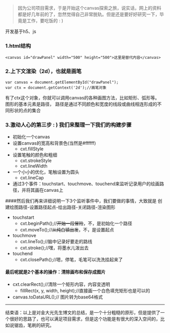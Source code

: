 

> 因为公司项目需求，于是开始这个canvas探索之旅，说实话，网上的资料都是好几年前的了，忽然觉得自己非常脱轨。但是还是要好好研究一下，毕竟是工作，要吃饭的 : )


开发基于h5、js

### 1.html结构
```
<canvas id="drawPanel" width="500" height="500">这里是替代内容</canvas>
```
### 2.上下文渲染（2d），也就是画笔
```
var canvas = document.getElementById("drawPanel");
var ctx = document.getContext('2d');//画笔对象
```
有了ctx这个对象，你就可以调用canvas的各种画图方法，比如矩形、弧形等。 图形的基本元素是路径， 路径是通过不同颜色和宽度的线段或曲线相连形成的不同形状的点的集合
### 3.激动人心的第三步 : ) 我们来整理一下我们的构建步骤
- 初始化一个canvas
- 设置canvas的宽高和背景色(当然是#ffffff)
    - cxt.fillStyle
- 设置笔触的颜色和粗细
    - cxt.strokeStyle
    - cxt.lineWidth
- 一个小小的优化，笔触设置为圆头
    - cxt.lineCap
- 通过3个事件：touchstart、touchmove、touchend来监听记录用户的绘画路径，并将其画在canvas上

####然后我们再来详细说明一下3个监听事件中，我们要做的事情，大致就是 创建绘图路径-设置路径起点-绘出路径-关闭路径-渲染图形
- touchstart
    - cxt.beginPath();//~~开始一段冒险~~，不，是初始化一个路径
    - cxt.moveTo();//~~从纯白镇出发~~，不，是设置起点
- touchmove
    - cxt.lineTo();//脑中记录好要走的路线
    - cxt.stroke();//嘿，将墨水儿泼出去
- touchend
    - cxt.closePath();//嗯，停笔，毛笔可以洗洗挂起来了
#### 最后呢就是2个基本的操作：清除画布和保存成图片
- cxt.clearRect();//清除一个矩形内容，内容变透明
    - fillRect(x, y, width, height);//直接画一个白色填充矩形也是可以的
- canvas.toDataURL();// 图片转为base64格式

---

结束语：以上是对金大光先生博文的总结，是一个十分粗糙的原形，但是提供了一个很好的思路了，也可以满足项目需求，但是这个功能是有很大的深入空间的，比如说锯齿，笔刷的研究。

[1]: https://blog.csdn.net/qq_17757973/article/details/78721917
